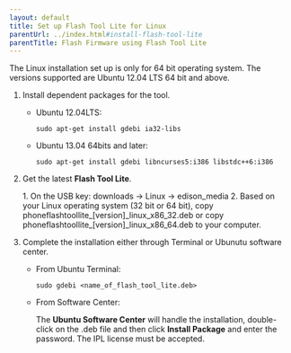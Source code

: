 ```yaml
---
layout: default
title: Set up Flash Tool Lite for Linux
parentUrl: ../index.html#install-flash-tool-lite
parentTitle: Flash Firmware using Flash Tool Lite
---
```


<div class="callout warning" style="margin-top: 1em;" markdown="1">
The Linux installation set up is only for 64 bit operating system. The versions supported are Ubuntu 12.04 LTS 64 bit and above.
</div>

1. Install dependent packages for the tool.

   * Ubuntu 12.04LTS:

      ``` 
      sudo apt-get install gdebi ia32-libs
      ``` 

   * Ubuntu 13.04 64bits and later:

      ``` 
      sudo apt-get install gdebi libncurses5:i386 libstdc++6:i386
      ``` 

2. Get the latest **Flash Tool Lite**.
   
   <div class="callout goto" markdown="1">
   1. On the USB key: <span class="icon folder">downloads</span> → <span class="icon folder">Linux</span> → <span class="icon folder">edison_media</span>
   2. Based on your Linux operating system (32 bit or 64 bit), copy <span class="icon file">phoneflashtoollite_[version]_linux_x86_32.deb</span> or copy <span class="icon file">phoneflashtoollite_[version]_linux_x86_64.deb</span> to your computer.
   </div>

3. Complete the installation either through Terminal or Ubunutu software center.

   * From Ubuntu Terminal:

      ``` 
      sudo gdebi <name_of_flash_tool_lite.deb>
      ```
     
   * From Software Center:
  
      The **Ubuntu Software Center** will handle the installation, double-click on the .deb file and then click **Install Package** and enter the password. The IPL license must be accepted.
  